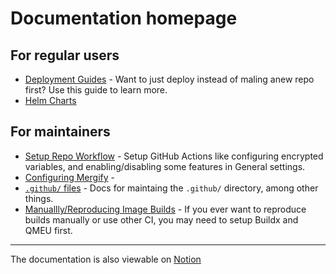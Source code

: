 # Documentation homepage

## For regular users

* [Deployment Guides](deployment-guides/README.md) - Want to just deploy instead of maling anew repo first? Use this guide to learn more.
* [Helm Charts](helm-charts/README.md)

## For maintainers

* [Setup Repo Workflow](post-repo-creation/setup-workflow.md) - Setup GitHub Actions like configuring encrypted variables, and enabling/disabling some features in General settings.
* [Configuring Mergify](post-repo-creation/mergify.md) - 
* [`.github/` files](dotgithub-files.md) - Docs for maintaing the `.github/` directory, among other things.
* [Manuallly/Reproducing Image Builds](reproducible-builds.md) - If you ever want to reproduce builds manually or use other CI, you may need to setup Buildx and QMEU first.

---

The documentation is also viewable on [Notion](https://notion.so/404notfound)
